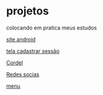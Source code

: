 # projetos
 colocando em pratica meus estudos

 <a href="https://eduardo4435.github.io/projetos/cursoemvideo/site-android/index.html" target= "_blank">site android</a>

 <a href="https://eduardo4435.github.io/projetos/sistemadevotacao/tela-cadastrar/index.html" target= "_blank">tela cadastrar sessão</a>

 <a href="https://eduardo4435.github.io/projetos/cursoemvideo/Cordel-Moderno/index.html" target= "_blank">Cordel</a>

 <a href="https://eduardo4435.github.io/projetos/cursoemvideo/redes-sociais/index.html" target= "_blank">Redes socias</a>

 <a href="https://eduardo4435.github.io/projetos/sistemadevotacao/menu/index.html" target= "_blank">menu</a>